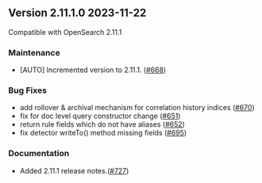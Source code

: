 ## Version 2.11.1.0 2023-11-22

Compatible with OpenSearch 2.11.1

### Maintenance
* [AUTO] Incremented version to 2.11.1. ([#668](https://github.com/opensearch-project/security-analytics/pull/668))

### Bug Fixes
* add rollover & archival mechanism for correlation history indices ([#670](https://github.com/opensearch-project/security-analytics/pull/670))
* fix for doc level query constructor change ([#651](https://github.com/opensearch-project/security-analytics/pull/651))
* return rule fields which do not have aliases ([#652](https://github.com/opensearch-project/security-analytics/pull/652))
* fix detector writeTo() method missing fields ([#695](https://github.com/opensearch-project/security-analytics/pull/695))

### Documentation
* Added 2.11.1 release notes.([#727](https://github.com/opensearch-project/security-analytics/pull/727))